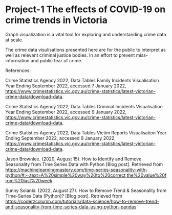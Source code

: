 # Project-1 The effects of COVID-19 on crime trends in Victoria

Graph visualization is a vital tool for exploring and understanding crime data at scale.

The crime data visulisations presented here are for the public to interpret as well as relevant criminal justice bodies. In an effort to prevent miss-information and public fear of crime.  

References:

Crime Statistics Agency 2022, Data Tables Family Incidents Visualisation Year Ending September 2022, accessed 7 January 2022, <https://www.crimestatistics.vic.gov.au/crime-statistics/latest-victorian-crime-data/download-data>.

Crime Statistics Agency 2022, Data Tables Criminal Incidents Visualisation Year Ending September 2022, accessed 9 January 2022, <https://www.crimestatistics.vic.gov.au/crime-statistics/latest-victorian-crime-data/download-data>.

Crime Statistics Agency 2022, Data Tables Victim Reports Visualisation Year Ending September 2022, accessed 9 January 2022, <https://www.crimestatistics.vic.gov.au/crime-statistics/latest-victorian-crime-data/download-data>.

Jason Brownlee. (2020, August 15). How to Identify and Remove Seasonality from Time Series Data with Python [Blog post]. Retrieved from https://machinelearningmastery.com/time-series-seasonality-with-python/#:~:text=A%20simple%20way%20to%20correct,the%20value%20from%20last%20week.

Sunny Solanki. (2022, August 27). How to Remove Trend & Seasonality from Time-Series Data [Python]? [Blog post]. Retrieved from https://coderzcolumn.com/tutorials/data-science/how-to-remove-trend-and-seasonality-from-time-series-data-using-python-pandas

